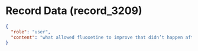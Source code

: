 # Record Data (record_3209)

```json
{
  "role": "user",
  "content": "what allowed fluoxetine to improve that didn’t happen after all that effort - a LOT of it in 2023-2024\n"
}
```
